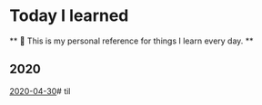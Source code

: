 # Today I learned

**  📖 This is my personal reference for things I learn every day. ** 

## 2020 

[2020-04-30](./2020/2020-04-30.md)# til
